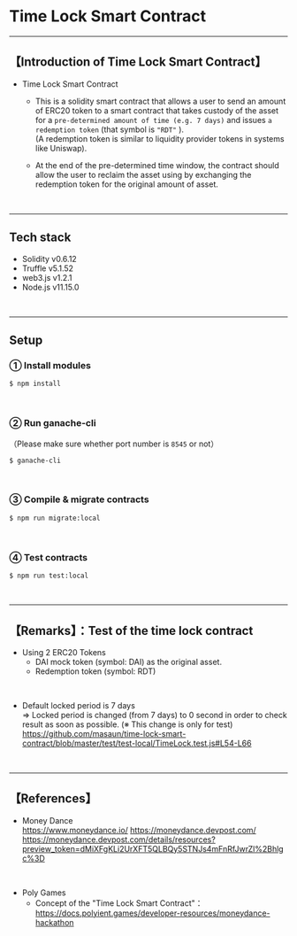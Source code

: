 # Time Lock Smart Contract   

***
## 【Introduction of Time Lock Smart Contract】  
- Time Lock Smart Contract  
  - This is a solidity smart contract that allows a user to send an amount of ERC20 token to a smart contract that takes custody of the asset for a `pre-determined amount of time (e.g. 7 days)` and issues `a redemption token` (that symbol is `"RDT"` ).   
  (A redemption token is similar to liquidity provider tokens in systems like Uniswap). 

  - At the end of the pre-determined time window, the contract should allow the user to reclaim the asset using by exchanging the redemption token for the original amount of asset.  

&nbsp;

***

## Tech stack
- Solidity v0.6.12
- Truffle v5.1.52
- web3.js v1.2.1
- Node.js v11.15.0

&nbsp;

***

## Setup  
### ① Install modules  
```
$ npm install
```

<br>

### ② Run ganache-cli  
（Please make sure whether port number is `8545` or not）  
```
$ ganache-cli
```

<br>

### ③ Compile & migrate contracts  
```
$ npm run migrate:local
```

<br>

### ④ Test contracts  
```
$ npm run test:local
```

&nbsp;

***

## 【Remarks】：Test of the time lock contract  
- Using 2 ERC20 Tokens  
  - DAI mock token (symbol: DAI) as the original asset.  
  - Redemption token (symbol: RDT)  

<br>

- Default locked period is 7 days  
  => Locked period is changed (from 7 days) to 0 second in order to check result as soon as possible. (※ This change is only for test)  
https://github.com/masaun/time-lock-smart-contract/blob/master/test/test-local/TimeLock.test.js#L54-L66  


&nbsp;

***

## 【References】  
- Money Dance  
https://www.moneydance.io/
https://moneydance.devpost.com/
https://moneydance.devpost.com/details/resources?preview_token=dMiXFgKLi2UrXFT5QLBQy5STNJs4mFnRfJwrZl%2Bhlgc%3D

<br>

- Poly Games
  - Concept of the "Time Lock Smart Contract"：  
    https://docs.polyient.games/developer-resources/moneydance-hackathon

